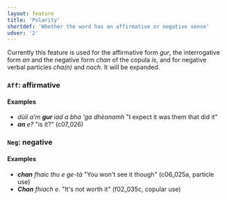 ```yaml
---
layout: feature
title: 'Polarity'
shortdef: 'Whether the word has an affirmative or negative sense'
udver: '2'
---
```

Currently this feature is used for the affirmative form _gur_, the interrogative form _an_ and the negative form _chan_ of the copula _is_, and for negative verbal particles _cha(n)_ and _nach_.
It will be expanded.

### <a name="Aff">`Aff`</a>: affirmative

#### Examples

* _dùil a'm <b>gur</b> iad a bha 'ga dhèanamh_ "I expect it was them that did it"
* _<b>an</b> e?_ "is it?" (c07\_026)

### <a name="Neg">`Neg`</a>: negative

#### Examples

* _<b>chan</b> fhaic thu e ge-tà_ "You won't see it though" (c06\_025a, particle use)
* _<b>Chan</b> fhiach e._ "It's not worth it" (f02\_035c, copular use)
<!-- Interlanguage links updated St lis 3 20:58:27 CET 2021 -->
